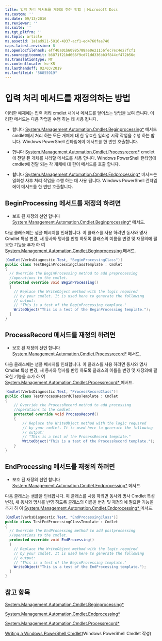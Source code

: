 ```yaml
---
title: 입력 처리 메서드를 재정의 하는 방법 | Microsoft Docs
ms.custom: ''
ms.date: 09/13/2016
ms.reviewer: ''
ms.suite: ''
ms.tgt_pltfrm: ''
ms.topic: article
ms.assetid: 1a1ad921-5816-4937-acf1-ed4760fae740
caps.latest.revision: 8
ms.openlocfilehash: eff40a01b60985788ae0e21156fec7ec4e27fcf1
ms.sourcegitcommit: b6871f21bd666f9cd71dd336bb3f844cf472b56c
ms.translationtype: MT
ms.contentlocale: ko-KR
ms.lasthandoff: 02/03/2019
ms.locfileid: "56855919"
---
```

# <a name="how-to-override-input-processing-methods"></a>입력 처리 메서드를 재정의하는 방법

이러한 예제에는 입력 처리 cmdlet 내에서 메서드를 덮어쓰는 방법을 보여 줍니다. 이러한 메서드는 다음 작업을 수행 하는 데 사용 됩니다.

- 합니다 [System.Management.Automation.Cmdlet.Beginprocessing*](/dotnet/api/System.Management.Automation.Cmdlet.BeginProcessing) 메서드 cmdlet에서 처리 하는 모든 개체에 대 한 유효한 일회성 시작 작업을 수행 하는 합니다. Windows PowerShell 런타임에이 메서드를 한 번만 호출합니다.

- 합니다 [System.Management.Automation.Cmdlet.Processrecord*](/dotnet/api/System.Management.Automation.Cmdlet.ProcessRecord) cmdlet에 전달 된 개체를 처리할 메서드를 사용 합니다. Windows PowerShell 런타임에 cmdlet에 전달 되는 각 개체에 대 한이 메서드를 호출 합니다.

- 합니다 [System.Management.Automation.Cmdlet.Endprocessing*](/dotnet/api/System.Management.Automation.Cmdlet.EndProcessing) 메서드는 일회성 사후 처리 작업을 수행 하는 데 사용 됩니다. Windows PowerShell 런타임에이 메서드를 한 번만 호출합니다.

## <a name="to-override-the-beginprocessing-method"></a>BeginProcessing 메서드를 재정의 하려면

- 보호 된 재정의 선언 합니다 [System.Management.Automation.Cmdlet.Beginprocessing*](/dotnet/api/System.Management.Automation.Cmdlet.BeginProcessing) 메서드.

다음 클래스에는 샘플 메시지를 인쇄합니다. 이 클래스를 사용 하려면 동사와 명사 Cmdlet 특성 변경, 새 동사와 명사를 반영 하도록 클래스의 이름을 변경 및 재정의에 필요한 기능을 추가 하 여 [System.Management.Automation.Cmdlet.Beginprocessing ](/dotnet/api/System.Management.Automation.Cmdlet.BeginProcessing) 메서드.

```csharp
[Cmdlet(VerbsDiagnostic.Test, "BeginProcessingClass")]
public class TestBeginProcessingClassTemplate : Cmdlet
{
  // Override the BeginProcessing method to add preprocessing
  //operations to the cmdlet.
  protected override void BeginProcessing()
  {
    // Replace the WriteObject method with the logic required
    // by your cmdlet. It is used here to generate the following
    // output:
    // "This is a test of the BeginProcessing template."
    WriteObject("This is a test of the BeginProcessing template.");
  }
}
```

## <a name="to-override-the-processrecord-method"></a>ProcessRecord 메서드를 재정의 하려면

- 보호 된 재정의 선언 합니다 [System.Management.Automation.Cmdlet.Processrecord*](/dotnet/api/System.Management.Automation.Cmdlet.ProcessRecord) 메서드.

다음 클래스에는 샘플 메시지를 인쇄합니다. 이 클래스를 사용 하려면 동사와 명사 Cmdlet 특성 변경, 새 동사와 명사를 반영 하도록 클래스의 이름을 변경 및 재정의에 필요한 기능을 추가 하 여 [System.Management.Automation.Cmdlet.Processrecord* ](/dotnet/api/System.Management.Automation.Cmdlet.ProcessRecord) 메서드.

```csharp
[Cmdlet(VerbsDiagnostic.Test, "ProcessRecordClass")]
public class TestProcessRecordClassTemplate : Cmdlet
{
    // Override the ProcessRecord method to add processing
    //operations to the cmdlet.
    protected override void ProcessRecord()
    {
        // Replace the WriteObject method with the logic required
        // by your cmdlet. It is used here to generate the following
        // output:
        // "This is a test of the ProcessRecord template."
        WriteObject("This is a test of the ProcessRecord template.");
    }
}

```

## <a name="to-override-the-endprocessing-method"></a>EndProcessing 메서드를 재정의 하려면

- 보호 된 재정의 선언 합니다 [System.Management.Automation.Cmdlet.Endprocessing*](/dotnet/api/System.Management.Automation.Cmdlet.EndProcessing) 메서드.

다음 클래스는 샘플을 인쇄합니다. 이 클래스를 사용 하려면 동사와 명사 Cmdlet 특성 변경, 새 동사와 명사를 반영 하도록 클래스의 이름을 변경 및 재정의에 필요한 기능을 추가 하 여 [System.Management.Automation.Cmdlet.Endprocessing* ](/dotnet/api/System.Management.Automation.Cmdlet.EndProcessing) 메서드.

```csharp
[Cmdlet(VerbsDiagnostic.Test, "EndProcessingClass")]
public class TestEndProcessingClassTemplate : Cmdlet
{
  // Override the EndProcessing method to add postprocessing
  //operations to the cmdlet.
  protected override void EndProcessing()
  {
    // Replace the WriteObject method with the logic required
    // by your cmdlet. It is used here to generate the following
    // output:
    // "This is a test of the BeginProcessing template."
    WriteObject("This is a test of the EndProcessing template.");
  }
}
```

## <a name="see-also"></a>참고 항목

[System.Management.Automation.Cmdlet.Beginprocessing*](/dotnet/api/System.Management.Automation.Cmdlet.BeginProcessing)

[System.Management.Automation.Cmdlet.Endprocessing*](/dotnet/api/System.Management.Automation.Cmdlet.EndProcessing)

[System.Management.Automation.Cmdlet.Processrecord*](/dotnet/api/System.Management.Automation.Cmdlet.ProcessRecord)

[Writing a Windows PowerShell Cmdlet](./writing-a-windows-powershell-cmdlet.md)(Windows PowerShell Cmdlet 작성)
